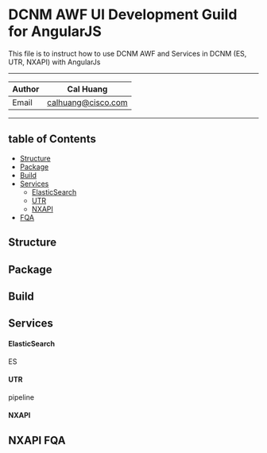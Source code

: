 DCNM AWF UI Development Guild for AngularJS
============================================
This file is to instruct how to use DCNM AWF and Services in DCNM (ES, UTR, NXAPI) with AngularJs
****
|Author|Cal Huang|
|---|---
|Email|calhuang@cisco.com
****
table of Contents
-------------------
* [Structure](#Structure)
* [Package](#Package)
* [Build](#Build)
* [Services](#Services)
  * [ElasticSearch](#ElasticSearch)
  * [UTR](#UTR)
  * [NXAPI](#NXAPI)
* [FQA](#FQA)

Structure
------------
Package
-----------
Build
--------
Services
-----------
#### ElasticSearch
ES
#### UTR
pipeline
#### NXAPI
NXAPI
FQA
-------
